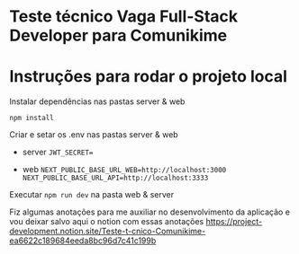 # Teste técnico Vaga Full-Stack Developer para Comunikime

# Instruções para rodar o projeto local

Instalar dependências nas pastas server & web

`` npm install ``


Criar e setar os .env nas pastas server & web

* server 
`` JWT_SECRET= ``

* web
`` NEXT_PUBLIC_BASE_URL_WEB=http://localhost:3000
NEXT_PUBLIC_BASE_URL_API=http://localhost:3333 ``


Executar ``npm run dev`` na pasta web & server

Fiz algumas anotações para me auxiliar no desenvolvimento da aplicação e vou deixar salvo aqui o notion com essas anotações https://project-development.notion.site/Teste-t-cnico-Comunikime-ea6622c189684eeda8bc96d7c41c199b